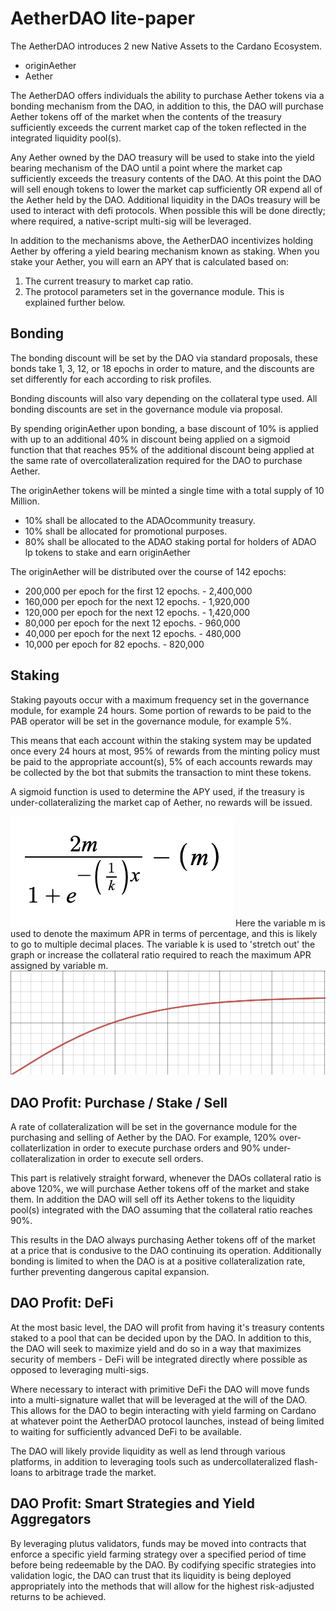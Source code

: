 # AetherDAO lite-paper
The AetherDAO introduces 2 new Native Assets to the Cardano Ecosystem.
- originAether
- Aether

The AetherDAO offers individuals the ability to purchase Aether tokens via a bonding mechanism from the DAO, in addition to this, the DAO will purchase Aether tokens off of the market when the contents of the treasury sufficiently exceeds the current market cap of the token reflected in the integrated liquidity pool(s).

Any Aether owned by the DAO treasury will be used to stake into the yield bearing mechanism of the DAO until a point where the market cap sufficiently exceeds the treasury contents of the DAO. At this point the DAO will sell enough tokens to lower the market cap sufficiently OR expend all of the Aether held by the DAO. Additional liquidity in the DAOs treasury will be used to interact with defi protocols. When possible this will be done directly; where required, a native-script multi-sig will be leveraged.

In addition to the mechanisms above, the AetherDAO incentivizes holding Aether by offering a yield bearing mechanism known as staking. When you stake your Aether, you will earn an APY that is calculated based on:
1) The current treasury to market cap ratio.
2) The protocol parameters set in the governance module.
This is explained further below.

## Bonding
The bonding discount will be set by the DAO via standard proposals, these bonds take 1, 3, 12, or 18 epochs in order to mature, and the discounts are set differently for each according to risk profiles.

Bonding discounts will also vary depending on the collateral type used. All bonding discounts are set in the governance module via proposal.

By spending originAether upon bonding, a base discount of 10% is applied with up to an additional 40% in discount being applied on a sigmoid function that that reaches 95% of the additional discount being applied at the same rate of overcollateralization required for the DAO to purchase Aether.

The originAether tokens will be minted a single time with a total supply of 10 Million.
- 10% shall be allocated to the ADAOcommunity treasury.
- 10% shall be allocated for promotional purposes.
- 80% shall be allocated to the ADAO staking portal for holders of ADAO lp tokens to stake and earn originAether

The originAether will be distributed over the course of 142 epochs:
- 200,000 per epoch for the first 12 epochs. - 2,400,000
- 160,000 per epoch for the next 12 epochs. - 1,920,000
- 120,000 per epoch for the next 12 epochs. - 1,420,000
- 80,000 per epoch for the next 12 epochs. - 960,000
- 40,000 per epoch for the next 12 epochs. - 480,000
- 10,000 per epoch for 82 epochs. - 820,000

## Staking
Staking payouts occur with a maximum frequency set in the governance module, for example 24 hours.
Some portion of rewards to be paid to the PAB operator will be set in the governance module, for example 5%.

This means that each account within the staking system may be updated once every 24 hours at most, 95% of rewards from the minting policy must be paid to the appropriate account(s), 5% of each accounts rewards may be collected by the bot that submits the transaction to mint these tokens.

A sigmoid function is used to determine the APY used, if the treasury is under-collateralizing the market cap of Aether, no rewards will be issued.

![alt text](https://github.com/AetherDAO-Repositories/AetherDAO-Documents/blob/main/images/i1.png)
Here the variable m is used to denote the maximum APR in terms of percentage, and this is likely to go to multiple decimal places.
The variable k is used to 'stretch out' the graph or increase the collateral ratio required to reach the maximum APR assigned by variable m.
![alt text](https://github.com/AetherDAO-Repositories/AetherDAO-Documents/blob/main/images/i2.png)

## DAO Profit: Purchase / Stake / Sell
A rate of collateralization will be set in the governance module for the purchasing and selling of Aether by the DAO.
For example, 120% over-collaterlization in order to execute purchase orders and 90% under-collateralization in order to execute sell orders.

This part is relatively straight forward, whenever the DAOs collateral ratio is above 120%, we will purchase Aether tokens off of the market and stake them. In addition the DAO will sell off its Aether tokens to the liquidity pool(s) integrated with the DAO assuming that the collateral ratio reaches 90%.

This results in the DAO always purchasing Aether tokens off of the market at a price that is condusive to the DAO continuing its operation.
Additionally bonding is limited to when the DAO is at a positive collateralization rate, further preventing dangerous capital expansion.

## DAO Profit: DeFi
At the most basic level, the DAO will profit from having it's treasury contents staked to a pool that can be decided upon by the DAO. In addition to this, the DAO will seek to maximize yield and do so in a way that maximizes security of members - DeFi will be integrated directly where possible as opposed to leveraging multi-sigs.

Where necessary to interact with primitive DeFi the DAO will move funds into a multi-signature wallet that will be leveraged at the will of the DAO. This allows for the DAO to begin interacting with yield farming on Cardano at whatever point the AetherDAO protocol launches, instead of being limited to waiting for sufficiently advanced DeFi to be available.

The DAO will likely provide liquidity as well as lend through various platforms, in addition to leveraging tools such as undercollateralized flash-loans to arbitrage trade the market.

## DAO Profit: Smart Strategies and Yield Aggregators
By leveraging plutus validators, funds may be moved into contracts that enforce a specific yield farming strategy over a specified period of time before being redeemable by the DAO. By codifying specific strategies into validation logic, the DAO can trust that its liquidity is being deployed appropriately into the methods that will allow for the highest risk-adjusted returns to be achieved.
